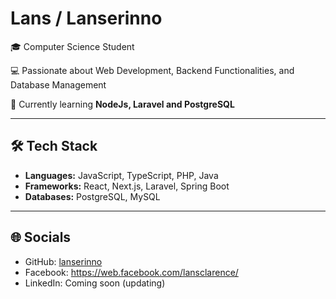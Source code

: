 # Lans / Lanserinno

🎓 Computer Science Student  

💻 Passionate about Web Development, Backend Functionalities, and Database Management

🚀 Currently learning **NodeJs, Laravel and PostgreSQL**

---

## 🛠 Tech Stack
- **Languages:** JavaScript, TypeScript, PHP, Java
- **Frameworks:** React, Next.js, Laravel, Spring Boot
- **Databases:** PostgreSQL, MySQL

---


## 🌐 Socials
- GitHub: [lanserinno](https://github.com/lanserinno)
- Facebook: https://web.facebook.com/lansclarence/
- LinkedIn: Coming soon (updating)
  
